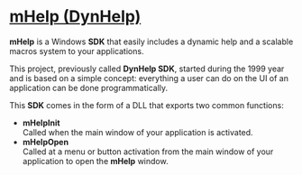# [mHelp (DynHelp)](https://github.com/STUDIO-Artaban/mHelp)
**mHelp** is a Windows **SDK** that easily includes a dynamic help and a scalable macros system to your applications.

This project, previously called **DynHelp SDK**, started during the 1999 year and is based on a simple concept: everything a user can do on the UI of an application can be done programmatically.

This **SDK** comes in the form of a DLL that exports two common functions:

* **mHelpInit**<br>
Called when the main window of your application is activated.
* **mHelpOpen**<br>
Called at a menu or button activation from the main window of your application to open the **mHelp** window.
